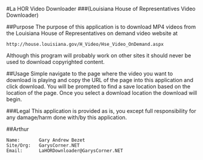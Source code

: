 #La HOR Video Downloader
###(Louisiana House of Representatives Video Downloader)


##Purpose
The purpose of this application is to download MP4 videos from the Louisiana House of Representatives on demand video website at
```
http://house.louisiana.gov/H_Video/Hse_Video_OnDemand.aspx
```
Although this program will probably work on other sites it should never be used to download copyrighted content.

##Usage
Simple navigate to the page where the video you want to download is playing and copy the URL of the page into this application and click download.  You will be prompted to find a save location based on the location of the page.  Once you select a download location the download will begin.

###Legal
This application is provided as is, you except full responsibility for any damage/harm done with/by this application.

##Arthur
```
Name:		Gary Andrew Bezet
Site/Org:	GarysCorner.NET
Email:		LaHORDownloader@GarysCorner.NET
```
